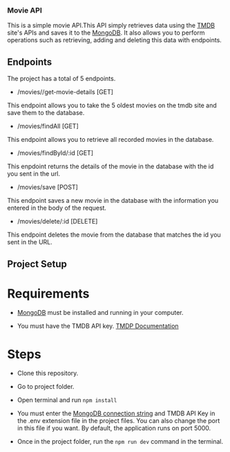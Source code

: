 ### Movie API

This is a simple movie API.This API simply retrieves data using the [TMDB](https://www.themoviedb.org) site's APIs and saves it to the [MongoDB](https://www.mongodb.com/). It also allows you to perform operations such as retrieving, adding and deleting this data with endpoints.

## Endpoints

The project has a total of 5 endpoints.

- /movies//get-movie-details [GET]

This endpoint allows you to take the 5 oldest movies on the tmdb site and save them to the database.

- /movies/findAll [GET]

This endpoint allows you to retrieve all recorded movies in the database.

- /movies/findById/:id [GET]

This enpdoint returns the details of the movie in the database with the id you sent in the url.

- /movies/save [POST]

This endpoint saves a new movie in the database with the information you entered in the body of the request.

- /movies/delete/:id [DELETE]

This endpoint deletes the movie from the database that matches the id you sent in the URL.

## Project Setup

# Requirements

- [MongoDB](https://www.mongodb.com/) must be installed and running in your computer.

- You must have the TMDB API key. [TMDP Documentation](https://developer.themoviedb.org/docs)

# Steps

- Clone this repository.

- Go to project folder.

- Open terminal and run `npm install`

- You must enter the [MongoDB connection string](https://www.mongodb.com/basics/mongodb-connection-string#:~:text=How%20to%20get%20your%20MongoDB,connection%20string%20for%20your%20cluster.) and TMDB API Key in the .env extension file in the project files. You can also change the port in this file if you want. By default, the application runs on port 5000.

- Once in the project folder, run the `npm run dev` command in the terminal.

